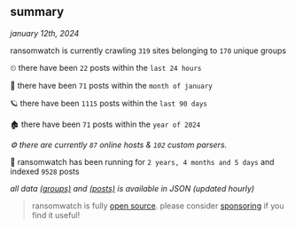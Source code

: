 
## summary
_january 12th, 2024_

ransomwatch is currently crawling `319` sites belonging to `170` unique groups

⏲ there have been `22` posts within the `last 24 hours`

🦈 there have been `71` posts within the `month of january`

🪐 there have been `1115` posts within the `last 90 days`

🏚 there have been `71` posts within the `year of 2024`

_⚙️ there are currently `87` online hosts & `102` custom parsers._

🦕 ransomwatch has been running for `2 years, 4 months and 5 days` and indexed `9528` posts

_all data  [(groups)](http://ransomwhat.telemetry.ltd/groups) and [(posts)](http://ransomwhat.telemetry.ltd/posts) is available in JSON (updated hourly)_

> ransomwatch is fully [open source](https://github.com/joshhighet/ransomwatch#ransomwatch--). please consider [sponsoring](https://github.com/sponsors/joshhighet) if you find it useful!
